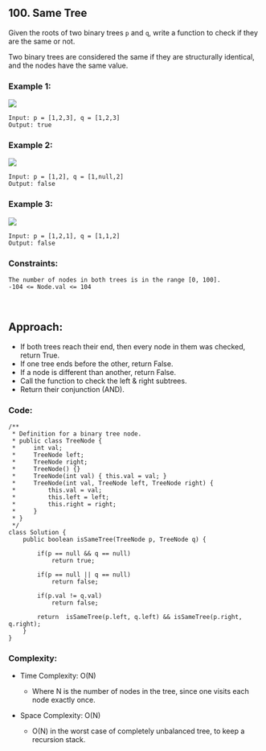 ## 100. Same Tree  

Given the roots of two binary trees ```p``` and ```q```, write a function to check if they are the same or not.  
  
Two binary trees are considered the same if they are structurally identical, and the nodes have the same value.  
  

### Example 1:  
<img src="https://assets.leetcode.com/uploads/2020/12/20/ex1.jpg">  

```
Input: p = [1,2,3], q = [1,2,3]
Output: true
```  

### Example 2:  
<img src="https://assets.leetcode.com/uploads/2020/12/20/ex2.jpg">  

```
Input: p = [1,2], q = [1,null,2]
Output: false
```  

### Example 3:  
<img src="https://assets.leetcode.com/uploads/2020/12/20/ex3.jpg">  

```
Input: p = [1,2,1], q = [1,1,2]
Output: false
```  

### Constraints:  
```
The number of nodes in both trees is in the range [0, 100].
-104 <= Node.val <= 104
```  

<br>  

## Approach:  

* If both trees reach their end, then every node in them was checked, return True.
* If one tree ends before the other, return False.
* If a node is different than another, return False.
* Call the function to check the left & right subtrees.
* Return their conjunction (AND).  

### Code:   
```
/**
 * Definition for a binary tree node.
 * public class TreeNode {
 *     int val;
 *     TreeNode left;
 *     TreeNode right;
 *     TreeNode() {}
 *     TreeNode(int val) { this.val = val; }
 *     TreeNode(int val, TreeNode left, TreeNode right) {
 *         this.val = val;
 *         this.left = left;
 *         this.right = right;
 *     }
 * }
 */
class Solution {
    public boolean isSameTree(TreeNode p, TreeNode q) {
        
        if(p == null && q == null) 
            return true;

        if(p == null || q == null) 
            return false;

        if(p.val != q.val) 
            return false;

        return  isSameTree(p.left, q.left) && isSameTree(p.right, q.right); 
    }
}
```  

### Complexity:  

* Time Complexity: O(N)  
    * Where N is the number of nodes in the tree, since one visits each node exactly once.  
   
* Space Complexity: O(N)  
    * O(N) in the worst case of completely unbalanced tree, to keep a recursion stack.  

